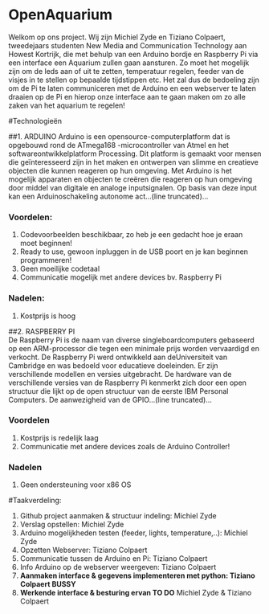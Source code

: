 # OpenAquarium

Welkom op ons project. Wij zijn Michiel Zyde en Tiziano Colpaert, tweedejaars studenten New Media and Communication Technology aan Howest Kortrijk, die met behulp van een Arduino bordje en Raspberry Pi via een interface een Aquarium zullen gaan aansturen. Zo moet het mogelijk zijn om de leds aan of uit te zetten, temperatuur regelen, feeder van de visjes in te stellen op bepaalde tijdstippen etc. Het zal dus de bedoeling zijn om de Pi te laten communiceren met de Arduino en een webserver te laten draaien op de Pi en hierop onze interface aan te gaan maken om zo alle zaken van het aquarium te regelen!

#Technologieën

##1.	ARDUINO
Arduino is een opensource-computerplatform dat is opgebouwd rond de ATmega168 -microcontroller van Atmel en het softwareontwikkelplatform Processing. Dit platform is gemaakt voor mensen die geïnteresseerd  zijn in het maken en ontwerpen van slimme en creatieve objecten die kunnen reageren op hun omgeving. Met Arduino is het mogelijk apparaten en objecten te creëren die reageren op hun omgeving door middel van digitale en analoge inputsignalen. Op basis van deze input kan een Arduinoschakeling autonome act...(line truncated)...

###	Voordelen: 
1. Codevoorbeelden beschikbaar, zo heb je een gedacht hoe je eraan moet beginnen!
2. Ready to use, gewoon inpluggen in de USB poort en je kan beginnen programmeren!
3. Geen moeilijke codetaal
4.	Communicatie mogelijk met andere devices bv. Raspberry Pi

### Nadelen: 
1.	Kostprijs is hoog

##2.	RASPBERRY PI	
De Raspberry Pi is de naam van diverse singleboardcomputers gebaseerd op een ARM-processor die tegen een minimale prijs worden vervaardigd en verkocht. De Raspberry Pi werd ontwikkeld aan deUniversiteit van Cambridge en was bedoeld voor educatieve doeleinden. Er zijn verschillende modellen en versies uitgebracht. De hardware van de verschillende versies van de Raspberry Pi kenmerkt zich door een open structuur die lijkt op de open structuur van de eerste IBM Personal Computers. De aanwezigheid van de GPIO...(line truncated)...

###	Voordelen
1.	Kostprijs is redelijk laag 
2.	Communicatie met andere devices zoals de Arduino Controller!

###	Nadelen
1.	Geen ondersteuning voor x86 OS

#Taakverdeling:
1.  Github project aanmaken & structuur indeling: Michiel Zyde
2.  Verslag opstellen: Michiel Zyde
3.  Arduino mogelijkheden testen (feeder, lights, temperature,..): Michiel Zyde
4.  Opzetten Webserver: Tiziano Colpaert
5.  Communicatie tussen de Arduino en Pi: Tiziano Colpaert
6.  Info Arduino op de webserver weergeven: Tiziano Colpaert
7.  **Aanmaken interface & gegevens implementeren met python: Tiziano Colpaert 	BUSSY**
8.  **Werkende interface & besturing ervan 	TO DO** Michiel Zyde & Tiziano Colpaert

